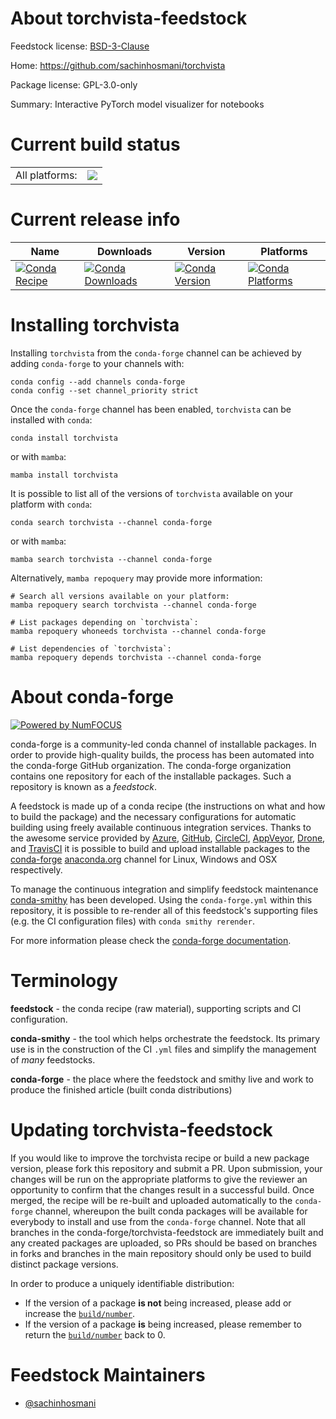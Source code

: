 About torchvista-feedstock
==========================

Feedstock license: [BSD-3-Clause](https://github.com/conda-forge/torchvista-feedstock/blob/main/LICENSE.txt)

Home: https://github.com/sachinhosmani/torchvista

Package license: GPL-3.0-only

Summary: Interactive PyTorch model visualizer for notebooks

Current build status
====================


<table><tr><td>All platforms:</td>
    <td>
      <a href="https://dev.azure.com/conda-forge/feedstock-builds/_build/latest?definitionId=26340&branchName=main">
        <img src="https://dev.azure.com/conda-forge/feedstock-builds/_apis/build/status/torchvista-feedstock?branchName=main">
      </a>
    </td>
  </tr>
</table>

Current release info
====================

| Name | Downloads | Version | Platforms |
| --- | --- | --- | --- |
| [![Conda Recipe](https://img.shields.io/badge/recipe-torchvista-green.svg)](https://anaconda.org/conda-forge/torchvista) | [![Conda Downloads](https://img.shields.io/conda/dn/conda-forge/torchvista.svg)](https://anaconda.org/conda-forge/torchvista) | [![Conda Version](https://img.shields.io/conda/vn/conda-forge/torchvista.svg)](https://anaconda.org/conda-forge/torchvista) | [![Conda Platforms](https://img.shields.io/conda/pn/conda-forge/torchvista.svg)](https://anaconda.org/conda-forge/torchvista) |

Installing torchvista
=====================

Installing `torchvista` from the `conda-forge` channel can be achieved by adding `conda-forge` to your channels with:

```
conda config --add channels conda-forge
conda config --set channel_priority strict
```

Once the `conda-forge` channel has been enabled, `torchvista` can be installed with `conda`:

```
conda install torchvista
```

or with `mamba`:

```
mamba install torchvista
```

It is possible to list all of the versions of `torchvista` available on your platform with `conda`:

```
conda search torchvista --channel conda-forge
```

or with `mamba`:

```
mamba search torchvista --channel conda-forge
```

Alternatively, `mamba repoquery` may provide more information:

```
# Search all versions available on your platform:
mamba repoquery search torchvista --channel conda-forge

# List packages depending on `torchvista`:
mamba repoquery whoneeds torchvista --channel conda-forge

# List dependencies of `torchvista`:
mamba repoquery depends torchvista --channel conda-forge
```


About conda-forge
=================

[![Powered by
NumFOCUS](https://img.shields.io/badge/powered%20by-NumFOCUS-orange.svg?style=flat&colorA=E1523D&colorB=007D8A)](https://numfocus.org)

conda-forge is a community-led conda channel of installable packages.
In order to provide high-quality builds, the process has been automated into the
conda-forge GitHub organization. The conda-forge organization contains one repository
for each of the installable packages. Such a repository is known as a *feedstock*.

A feedstock is made up of a conda recipe (the instructions on what and how to build
the package) and the necessary configurations for automatic building using freely
available continuous integration services. Thanks to the awesome service provided by
[Azure](https://azure.microsoft.com/en-us/services/devops/), [GitHub](https://github.com/),
[CircleCI](https://circleci.com/), [AppVeyor](https://www.appveyor.com/),
[Drone](https://cloud.drone.io/welcome), and [TravisCI](https://travis-ci.com/)
it is possible to build and upload installable packages to the
[conda-forge](https://anaconda.org/conda-forge) [anaconda.org](https://anaconda.org/)
channel for Linux, Windows and OSX respectively.

To manage the continuous integration and simplify feedstock maintenance
[conda-smithy](https://github.com/conda-forge/conda-smithy) has been developed.
Using the ``conda-forge.yml`` within this repository, it is possible to re-render all of
this feedstock's supporting files (e.g. the CI configuration files) with ``conda smithy rerender``.

For more information please check the [conda-forge documentation](https://conda-forge.org/docs/).

Terminology
===========

**feedstock** - the conda recipe (raw material), supporting scripts and CI configuration.

**conda-smithy** - the tool which helps orchestrate the feedstock.
                   Its primary use is in the construction of the CI ``.yml`` files
                   and simplify the management of *many* feedstocks.

**conda-forge** - the place where the feedstock and smithy live and work to
                  produce the finished article (built conda distributions)


Updating torchvista-feedstock
=============================

If you would like to improve the torchvista recipe or build a new
package version, please fork this repository and submit a PR. Upon submission,
your changes will be run on the appropriate platforms to give the reviewer an
opportunity to confirm that the changes result in a successful build. Once
merged, the recipe will be re-built and uploaded automatically to the
`conda-forge` channel, whereupon the built conda packages will be available for
everybody to install and use from the `conda-forge` channel.
Note that all branches in the conda-forge/torchvista-feedstock are
immediately built and any created packages are uploaded, so PRs should be based
on branches in forks and branches in the main repository should only be used to
build distinct package versions.

In order to produce a uniquely identifiable distribution:
 * If the version of a package **is not** being increased, please add or increase
   the [``build/number``](https://docs.conda.io/projects/conda-build/en/latest/resources/define-metadata.html#build-number-and-string).
 * If the version of a package **is** being increased, please remember to return
   the [``build/number``](https://docs.conda.io/projects/conda-build/en/latest/resources/define-metadata.html#build-number-and-string)
   back to 0.

Feedstock Maintainers
=====================

* [@sachinhosmani](https://github.com/sachinhosmani/)

